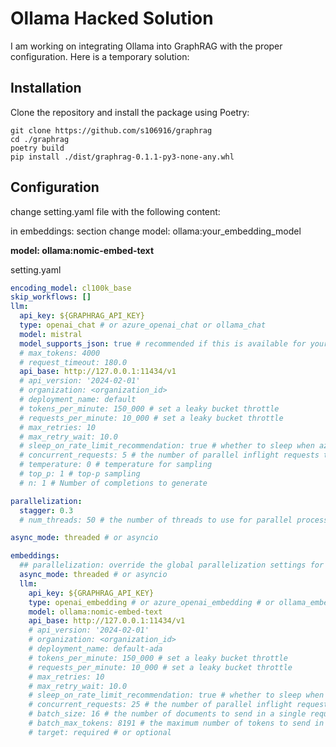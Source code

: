# Ollama Hacked Solution  
I am working on integrating Ollama into GraphRAG with the proper configuration. Here is a temporary solution:

## Installation
Clone the repository and install the package using Poetry:

```shell
git clone https://github.com/s106916/graphrag
cd ./graphrag
poetry build
pip install ./dist/graphrag-0.1.1-py3-none-any.whl
```
## Configuration
change  setting.yaml file with the following content:

in embeddings: section change model: ollama:your_embedding_model

  **model: ollama:nomic-embed-text**

setting.yaml
```yaml
encoding_model: cl100k_base
skip_workflows: []
llm:
  api_key: ${GRAPHRAG_API_KEY}
  type: openai_chat # or azure_openai_chat or ollama_chat
  model: mistral
  model_supports_json: true # recommended if this is available for your model.
  # max_tokens: 4000
  # request_timeout: 180.0
  api_base: http://127.0.0.1:11434/v1
  # api_version: '2024-02-01'
  # organization: <organization_id>
  # deployment_name: default
  # tokens_per_minute: 150_000 # set a leaky bucket throttle
  # requests_per_minute: 10_000 # set a leaky bucket throttle
  # max_retries: 10
  # max_retry_wait: 10.0
  # sleep_on_rate_limit_recommendation: true # whether to sleep when azure suggests wait-times
  # concurrent_requests: 5 # the number of parallel inflight requests that may be made
  # temperature: 0 # temperature for sampling
  # top_p: 1 # top-p sampling
  # n: 1 # Number of completions to generate

parallelization:
  stagger: 0.3
  # num_threads: 50 # the number of threads to use for parallel processing

async_mode: threaded # or asyncio

embeddings:
  ## parallelization: override the global parallelization settings for embeddings
  async_mode: threaded # or asyncio
  llm:
    api_key: ${GRAPHRAG_API_KEY}
    type: openai_embedding # or azure_openai_embedding # or ollama_embedding
    model: ollama:nomic-embed-text
    api_base: http://127.0.0.1:11434/v1
    # api_version: '2024-02-01'
    # organization: <organization_id>
    # deployment_name: default-ada
    # tokens_per_minute: 150_000 # set a leaky bucket throttle
    # requests_per_minute: 10_000 # set a leaky bucket throttle
    # max_retries: 10
    # max_retry_wait: 10.0
    # sleep_on_rate_limit_recommendation: true # whether to sleep when azure suggests wait-times
    # concurrent_requests: 25 # the number of parallel inflight requests that may be made
    # batch_size: 16 # the number of documents to send in a single request
    # batch_max_tokens: 8191 # the maximum number of tokens to send in a single request
    # target: required # or optional
```